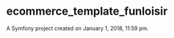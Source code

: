 ecommerce_template_funloisir
============================

A Symfony project created on January 1, 2018, 11:59 pm.
